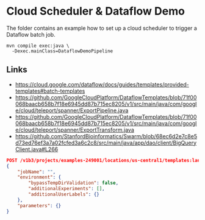 # Cloud Scheduler & Dataflow Demo

The folder contains an example how to set up a cloud scheduler to trigger a Dataflow batch job.

```shell
mvn compile exec:java \
  -Dexec.mainClass=DataflowDemoPipeline
```

## Links

- https://cloud.google.com/dataflow/docs/guides/templates/provided-templates#batch-templates
- https://github.com/GoogleCloudPlatform/DataflowTemplates/blob/71f00068baacb658b7f18e6945dd87b715ec8205/v1/src/main/java/com/google/cloud/teleport/spanner/ExportPipeline.java
- https://github.com/GoogleCloudPlatform/DataflowTemplates/blob/71f00068baacb658b7f18e6945dd87b715ec8205/v1/src/main/java/com/google/cloud/teleport/spanner/ExportTransform.java
- https://github.com/StanfordBioinformatics/Swarm/blob/68ec6d2e7c8e5d73ed76ef3a7a02fcfed3a6c2c8/src/main/java/app/dao/client/BigQueryClient.java#L266
```json
POST /v1b3/projects/examples-249001/locations/us-central1/templates:launch?gcsPath=gs://dataflow-templates-us-central1/latest/Cloud_Spanner_to_GCS_Avro
{
    "jobName": "",
    "environment": {
        "bypassTempDirValidation": false,
        "additionalExperiments": [],
        "additionalUserLabels": {}
    },
    "parameters": {}
}

```